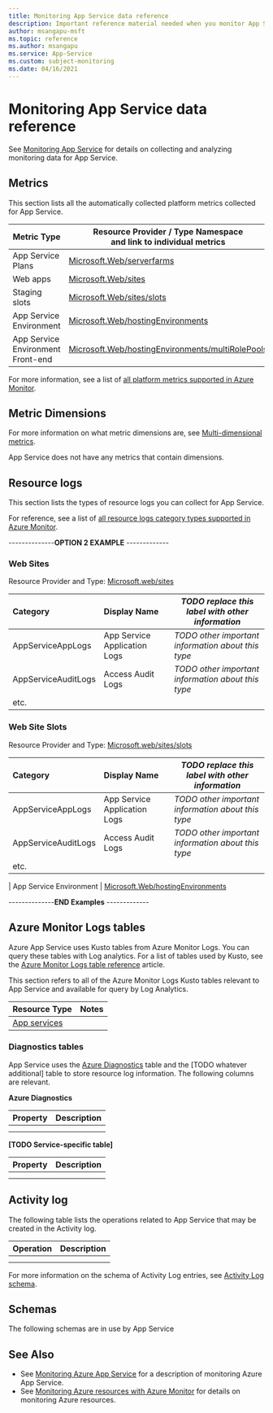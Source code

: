 ```yaml
---
title: Monitoring App Service data reference
description: Important reference material needed when you monitor App Service
author: msangapu-msft
ms.topic: reference
ms.author: msangapu
ms.service: App-Service
ms.custom: subject-monitoring
ms.date: 04/16/2021
---
```


# Monitoring App Service data reference

See [Monitoring App Service](monitor-app-service.md) for details on collecting and analyzing monitoring data for App Service.

## Metrics

This section lists all the automatically collected platform metrics collected for App Service.  

|Metric Type | Resource Provider / Type Namespace<br/> and link to individual metrics |
|-------|-----|
| App Service Plans | [Microsoft.Web/serverfarms](/azure/azure-monitor/essentials/metrics-supported#microsoftwebserverfarms)
| Web apps | [Microsoft.Web/sites](/azure/azure-monitor/essentials/metrics-supported#microsoftwebsites) |
| Staging slots | [Microsoft.Web/sites/slots](/azure/azure-monitor/essentials/metrics-supported#microsoftwebsitesslots) 
| App Service Environment | [Microsoft.Web/hostingEnvironments](/azure/azure-monitor/essentials/metrics-supported#microsoftwebhostingenvironments)
| App Service Environment Front-end | [Microsoft.Web/hostingEnvironments/multiRolePools](/azure/azure-monitor/essentials/metrics-supported#microsoftwebhostingenvironmentsmultirolepools)


For more information, see a list of [all platform metrics supported in Azure Monitor](https://docs.microsoft.com/azure/azure-monitor/platform/metrics-supported).


## Metric Dimensions

For more information on what metric dimensions are, see [Multi-dimensional metrics](/azure/azure-monitor/platform/data-platform-metrics#multi-dimensional-metrics).

App Service does not have any metrics that contain dimensions.

## Resource logs
<!-- REQUIRED. Please  keep headings in this order -->

This section lists the types of resource logs you can collect for App Service. 

<!-- List all the resource log types you can have and what they are for -->  

For reference, see a list of [all resource logs category types supported in Azure Monitor](/azure/azure-monitor/platform/resource-logs-schema).

--------------**OPTION 2 EXAMPLE** -------------

<!--  OPTION 2 -  Link to the resource logs as above, but work in extra information not found in the automated metric-supported reference article.  NOTE: YOU WILL NOW HAVE TO MANUALLY MAINTAIN THIS SECTION to make sure it stays in sync with the resource-log-categories link. You can group these sections however you want provided you include the proper links back to resource-log-categories article. 
-->

<!-- Example format. Add extra information -->

### Web Sites

Resource Provider and Type: [Microsoft.web/sites](/azure/azure-monitor/platform/resource-logs-categories#microsoftwebsites)

| Category | Display Name | *TODO replace this label with other information*  |
|:---------|:-------------|------------------|
| AppServiceAppLogs   | App Service Application Logs | *TODO other important information about this type* |
| AppServiceAuditLogs | Access Audit Logs            | *TODO other important information about this type* |
|  etc.               |                              |                                                   |  

### Web Site Slots

Resource Provider and Type: [Microsoft.web/sites/slots](/azure/azure-monitor/platform/resource-logs-categories#microsoftwebsitesslots)

| Category | Display Name | *TODO replace this label with other information*  |
|:---------|:-------------|------------------|
| AppServiceAppLogs   | App Service Application Logs | *TODO other important information about this type* |
| AppServiceAuditLogs | Access Audit Logs            | *TODO other important information about this type* |
|  etc.               |                              |                                                   |  


| App Service Environment | [Microsoft.Web/hostingEnvironments](/azure/azure-monitor/essentials/metrics-supported#microsoftwebhostingenvironments)


--------------**END Examples** -------------

## Azure Monitor Logs tables

Azure App Service uses Kusto tables from Azure Monitor Logs. You can query these tables with Log analytics. For a list of tables used by Kusto, see the [Azure Monitor Logs table reference](https://docs.microsoft.com/azure/azure-monitor/reference/tables/tables-resourcetype#app-services) article. 

<!-- REQUIRED. Please keep heading in this order -->

This section refers to all of the Azure Monitor Logs Kusto tables relevant to App Service and available for query by Log Analytics. 

|Resource Type | Notes |
|-------|-----|
| [App services](/azure/azure-monitor/reference/tables/tables-resourcetype#app-services) | |

### Diagnostics tables
<!-- REQUIRED. Please keep heading in this order -->
<!-- If your service uses the AzureDiagnostics table in Azure Monitor Logs / Log Analytics, list what fields you use and what they are for. Azure Diagnostics is over 500 columns wide with all services using the fields that are consistent across Azure Monitor and then adding extra ones just for themselves.  If it uses service specific diagnostic table, refers to that table. If it uses both, put both types of information in. Most services in the future will have their own specific table. If you have questions, contact azmondocs@microsoft.com -->

App Service uses the [Azure Diagnostics](/azure/azure-monitor/reference/tables/azurediagnostics) table and the [TODO whatever additional] table to store resource log information. The following columns are relevant.

**Azure Diagnostics**

| Property | Description |
|:--- |:---|
|  |  |
|  |  |

**[TODO Service-specific table]**

| Property | Description |
|:--- |:---|
|  |  |
|  |  |

## Activity log
<!-- REQUIRED. Please keep heading in this order -->

The following table lists the operations related to App Service that may be created in the Activity log.

<!-- Fill in the table with the operations that can be created in the Activity log for the service. -->
| Operation | Description |
|:---|:---|
| | |
| | |

<!-- NOTE: This information may be hard to find or not listed anywhere.  Please ask your PM for at least an incomplete list of what type of messages could be written here. If you can't locate this, contact azmondocs@microsoft.com for help -->

For more information on the schema of Activity Log entries, see [Activity  Log schema](/azure/azure-monitor/essentials/activity-log-schema). 

## Schemas
<!-- REQUIRED. Please keep heading in this order -->

The following schemas are in use by App Service

<!-- List the schema and their usage. This can be for resource logs, alerts, event hub formats, etc depending on what you think is important. -->

## See Also

<!-- replace below with the proper link to your main monitoring service article -->
- See [Monitoring Azure App Service](monitor-service-name.md) for a description of monitoring Azure App Service.
- See [Monitoring Azure resources with Azure Monitor](/azure/azure-monitor/insights/monitor-azure-resources) for details on monitoring Azure resources.